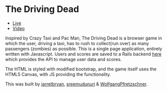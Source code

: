 # The Driving Dead

* [Live](https://the-driving-dead.surge.sh/) 
* [Video](https://www.youtube.com/watch?v=dBvCOW5FHKU&t=76s)


Inspired by Crazy Taxi and Pac Man, The Driving Dead is a browser game in which the user, driving a taxi, has to rush to collect(run over) as many passengers (zombies) as possible. This is a single page application, entirely written with Javascript. Users and scores are saved to a Rails backend [here](https://github.com/jarretbryan/crazyLyft-backend) which provides the API to manage user data and scores.

The HTML is styled with modified bootstrap, and the game itself uses the HTML5 Canvas, with JS providing the functionality.

This was built by [jarretbryan](https://github.com/jarretbryan), [sreemudunuri](https://github.com/sreemudunuri) & [WolfgangPfretzschner](https://github.com/WolfgangPfretzschner).

